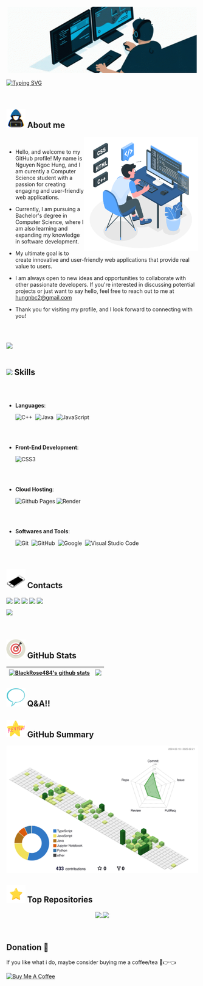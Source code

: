 <p align="center">
    <img src="./assets/coding.gif">
</p>


[![Typing SVG](https://readme-typing-svg.demolab.com?font=Press+Start+2P&size=30&pause=1000&color=23F7EB&center=true&vCenter=true&width=1200&height=200&lines=Hello+everyone+!!;My+name+is+Nguyen+Ngoc+Hung...;I'm+a+Computer+Science+student;+at+UET+-+VNU+%E2%9D%A4%EF%B8%8F;Welcome+to+my+Github+profile+%F0%9F%98%8A)](https://git.io/typing-svg)

<br>



	
## <picture><img src = "https://github.com/0xAbdulKhalid/0xAbdulKhalid/raw/main/assets/mdImages/about_me.gif" width = 50px></picture> **About me**

<picture>
  <source media="(max-width: 767px)" srcset="">
  <img align="right" alt="" src="./assets/mdImages/programming.svg" width=300px>
</picture>

<br>


- Hello, and welcome to my GitHub profile! My name is Nguyen Ngoc Hung, and I am curently a Computer Science student with a passion for creating engaging and user-friendly web applications. 

- Currently, I am pursuing a Bachelor's degree in Computer Science, where I am also learning and expanding my knowledge in software development.

- My ultimate goal is to create innovative and user-friendly web applications that provide real value to users.

- I am always open to new ideas and opportunities to collaborate with other passionate developers. If you're interested in discussing potential projects or just want to say hello, feel free to reach out to me at <a href="mailto:hungnbc2@gmail.com">hungnbc2@gmail.com</a>

- Thank you for visiting my profile, and I look forward to connecting with you!

<br><br>

<img src="https://user-images.githubusercontent.com/73097560/115834477-dbab4500-a447-11eb-908a-139a6edaec5c.gif"><br><br>



## <picture><img src = "https://media2.giphy.com/media/QssGEmpkyEOhBCb7e1/giphy.gif?cid=ecf05e47a0n3gi1bfqntqmob8g9aid1oyj2wr3ds3mg700bl&rid=giphy.gif" width = 50px></picture> **Skills**
<br>

<br>

<p align="center">

- **Languages**:

    ![C++](https://img.shields.io/badge/C%2B%2B-blue?style=for-the-badge&logo=C%2B%2B)&nbsp;
    ![Java](https://img.shields.io/badge/Java-orange?style=for-the-badge&logo=Java)&nbsp;
    ![JavaScript](https://img.shields.io/badge/JavaScript-red?style=for-the-badge&logo=JavaScript)&nbsp;

<br>

<br>   
    
- **Front-End Development**:

   ![CSS3](https://img.shields.io/badge/CSS%20-%231572B6.svg?style=for-the-badge&logo=css3&logoColor=white)&nbsp;

<br>

<br>

- **Cloud Hosting**:

    ![Github Pages](https://img.shields.io/badge/GitHub%20Pages-%23327FC7.svg?style=for-the-badge&logo=github&logoColor=white)
    ![Render](https://img.shields.io/badge/Render-%23327FC7.svg?style=for-the-badge&logo=render&logoColor=white)
    
<br>

<br>

- **Softwares and Tools**:

    ![Git](https://img.shields.io/badge/git-%23F05033.svg?style=for-the-badge&logo=git&logoColor=white)&nbsp;
    ![GitHub](https://img.shields.io/badge/github-%23121011.svg?style=for-the-badge&logo=github&logoColor=white)&nbsp;
    ![Google](https://img.shields.io/badge/google-%234285F4.svg?style=for-the-badge&logo=google&logoColor=white)&nbsp;
    ![Visual Studio Code](https://img.shields.io/badge/VS%20Code-0078d7.svg?style=for-the-badge&logo=visual-studio-code&logoColor=white)&nbsp;

<br>




## <picture><img src = "phonel.gif" width = 50px></picture> **Contacts**

<p align="center">

<a href="https://github.com/BlackRose484" target="blank"><img align="center" src="https://img.shields.io/badge/Nguyen_Ngoc_Hung-black?logo=github&logoColor=white" /></a>
<a href="https://www.hackerrank.com/hungnbc2" target="blank"><img align="center" src="https://img.shields.io/badge/Nguyen_Ngoc_Hung-006400?style=flat-square&logo=hackerrank&logoColor=white" /></a>
<a href="https://mail.google.com/" target="blank"><img align="center" src="https://img.shields.io/badge/Nguyen_Ngoc_Hung-red?style=flat-square&logo=gmail&logoColor=white" /></a>
<a href="https://leetcode.com/hungnbc2/" target="blank"><img align="center" src="https://img.shields.io/badge/Nguyen_Ngoc_Hung-black?style=flat-square&logo=leetcode&logoColor=yellow" /></a>
<a href="" target="blank"><img align="center" src="https://img.shields.io/badge/Nguyen_Ngoc_Hung-4267b2?style=flat-square&logo=facebook&logoColor=white" /></a>

![](https://komarev.com/ghpvc/?username=BlackRose484&style=flat-square)

<br>


## <picture><img src = "target-6601.gif" width = 50px></picture> **GitHub Stats**

<div align="center">
  
| <a href="https://github.com/BlackRose484?tab=repositories"><img align="center" src="http://github-profile-summary-cards.vercel.app/api/cards/repos-per-language?username=BlackRose484&theme=2077" alt="BlackRose484's github stats" /></a> | <a href="https://github.com/BlackRose484?tab=repositories"><img align="center" src="http://github-profile-summary-cards.vercel.app/api/cards/stats?username=BlackRose484&theme=2077" /></a> |
| ------------- | ------------- |

</div>



## <picture><img src = "giphy.gif" width = 50px></picture> **Q&A!!**



## <picture><img src = "l.gif" width = 50px></picture> **GitHub Summary**

<p align="center" >
	<picture>
	  <source media="(prefers-color-scheme: dark)"  srcset="https://raw.githubusercontent.com/BlackRose484/BlackRose484/output-3d-contrib/night.svg" />
	  <source media="(prefers-color-scheme: light)" srcset="https://raw.githubusercontent.com/BlackRose484/BlackRose484/output-3d-contrib/day.svg" />
	  <img alt="github profile contributions chart"    src="https://raw.githubusercontent.com/BlackRose484/BlackRose484/output-3d-contrib/day.svg" />
	</picture>
</p>




## <picture><img src = "christmas-lights-transparent-background-56832-usagif.gif" width = 50px></picture> **Top Repositories**

<div align="center">
  <a href="https://github.com/BlackRose484/JS_Project.git">
  <img align="center" src="https://github-readme-stats.vercel.app/api/pin/?username=BlackRose484&repo=JS_Project&show_owner=true&theme=gotham" />

  <a href="https://github.com/BlackRose484/Game-LTNC.git">
  <img align="center" src="https://github-readme-stats.vercel.app/api/pin/?username=BlackRose484&repo=Game-LTNC&show_owner=true&theme=gotham" />
</a>

</div>



<br />
<br />





## Donation 🥰 
If you like what i do, maybe consider buying me a coffee/tea 🥺👉👈

<a href="" target="_blank"><img src="https://cdn.buymeacoffee.com/buttons/v2/default-red.png" alt="Buy Me A Coffee" width="150" ></a>
